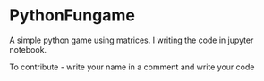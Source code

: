 # PythonFungame
A simple python game using matrices. I writing the code in jupyter notebook.

To contribute - write your name in a comment and write your code
